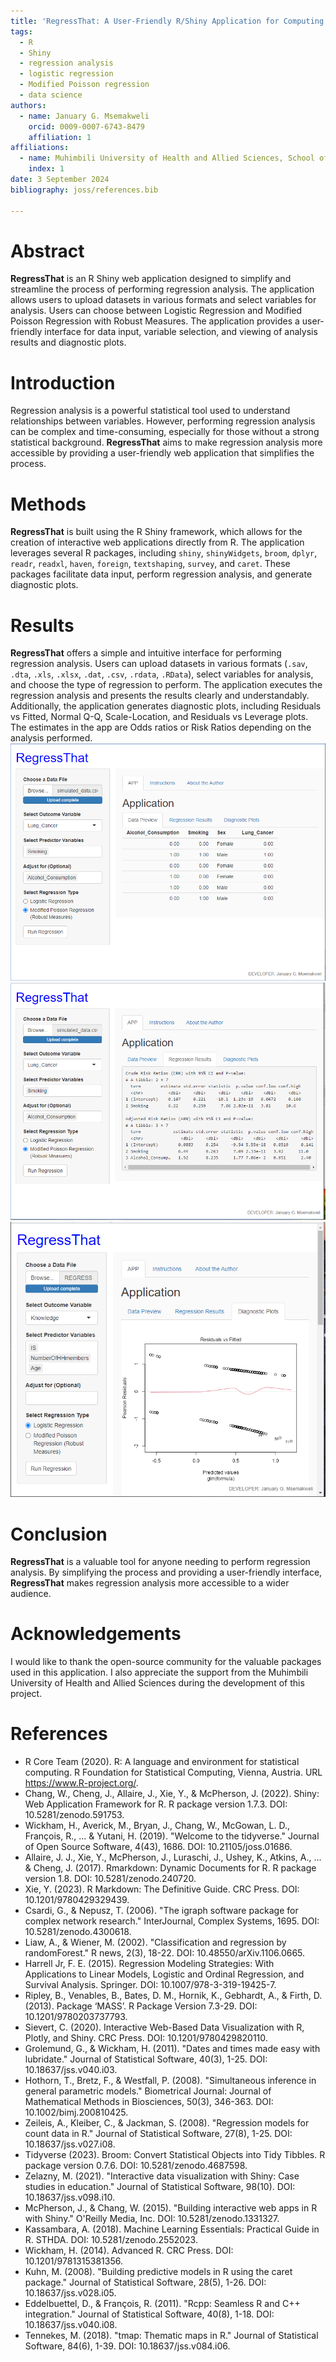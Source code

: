 ```yaml
---
title: 'RegressThat: A User-Friendly R/Shiny Application for Computing Odds Ratios and Risk Ratios for Binary Outcomes'
tags:
  - R
  - Shiny
  - regression analysis
  - logistic regression
  - Modified Poisson regression
  - data science
authors:
  - name: January G. Msemakweli
    orcid: 0009-0007-6743-8479
    affiliation: 1 
affiliations:
  - name: Muhimbili University of Health and Allied Sciences, School of Public Health and Social Sciences, Department of Environmental and Occupational Health, Tanzania
    index: 1
date: 3 September 2024
bibliography: joss/references.bib

---
```


# Abstract

**RegressThat** is an R Shiny web application designed to simplify and streamline the process of performing regression analysis. The application allows users to upload datasets in various formats and select variables for analysis. Users can choose between Logistic Regression and Modified Poisson Regression with Robust Measures. The application provides a user-friendly interface for data input, variable selection, and viewing of analysis results and diagnostic plots. 

# Introduction

Regression analysis is a powerful statistical tool used to understand relationships between variables. However, performing regression analysis can be complex and time-consuming, especially for those without a strong statistical background. **RegressThat** aims to make regression analysis more accessible by providing a user-friendly web application that simplifies the process.

# Methods

**RegressThat** is built using the R Shiny framework, which allows for the creation of interactive web applications directly from R. The application leverages several R packages, including `shiny`, `shinyWidgets`, `broom`, `dplyr`, `readr`, `readxl`, `haven`, `foreign`, `textshaping`, `survey`, and `caret`. These packages facilitate data input, perform regression analysis, and generate diagnostic plots.

# Results

**RegressThat** offers a simple and intuitive interface for performing regression analysis. Users can upload datasets in various formats (`.sav`, `.dta`, `.xls`, `.xlsx`, `.dat`, `.csv`, `.rdata`, `.RData`), select variables for analysis, and choose the type of regression to perform. The application executes the regression analysis and presents the results clearly and understandably. Additionally, the application generates diagnostic plots, including Residuals vs Fitted, Normal Q-Q, Scale-Location, and Residuals vs Leverage plots. The estimates in the app are Odds ratios or Risk Ratios depending on the analysis performed.
![Data Preview Tab](https://github.com/january-msemakweli/RegressThat/blob/main/joss/Figures/Data%20Preview.PNG)
![Regression Output Tab](https://github.com/january-msemakweli/RegressThat/blob/main/joss/Figures/Regression%20Results.PNG)
![Diagnostic Plots](https://github.com/january-msemakweli/RegressThat/blob/main/joss/Figures/Plots.PNG)
# Conclusion

**RegressThat** is a valuable tool for anyone needing to perform regression analysis. By simplifying the process and providing a user-friendly interface, **RegressThat** makes regression analysis more accessible to a wider audience.

# Acknowledgements

I would like to thank the open-source community for the valuable packages used in this application. I also appreciate the support from the Muhimbili University of Health and Allied Sciences during the development of this project.

# References

- R Core Team (2020). R: A language and environment for statistical computing. R Foundation for Statistical Computing, Vienna, Austria. URL https://www.R-project.org/.
- Chang, W., Cheng, J., Allaire, J., Xie, Y., & McPherson, J. (2022). Shiny: Web Application Framework for R. R package version 1.7.3. DOI: 10.5281/zenodo.591753.
- Wickham, H., Averick, M., Bryan, J., Chang, W., McGowan, L. D., François, R., ... & Yutani, H. (2019). "Welcome to the tidyverse." Journal of Open Source Software, 4(43), 1686. DOI: 10.21105/joss.01686.
- Allaire, J. J., Xie, Y., McPherson, J., Luraschi, J., Ushey, K., Atkins, A., ... & Cheng, J. (2017). Rmarkdown: Dynamic Documents for R. R package version 1.8. DOI: 10.5281/zenodo.240720.
- Xie, Y. (2023). R Markdown: The Definitive Guide. CRC Press. DOI: 10.1201/9780429329439.
- Csardi, G., & Nepusz, T. (2006). "The igraph software package for complex network research." InterJournal, Complex Systems, 1695. DOI: 10.5281/zenodo.4300618.
- Liaw, A., & Wiener, M. (2002). "Classification and regression by randomForest." R news, 2(3), 18-22. DOI: 10.48550/arXiv.1106.0665.
- Harrell Jr, F. E. (2015). Regression Modeling Strategies: With Applications to Linear Models, Logistic and Ordinal Regression, and Survival Analysis. Springer. DOI: 10.1007/978-3-319-19425-7.
- Ripley, B., Venables, B., Bates, D. M., Hornik, K., Gebhardt, A., & Firth, D. (2013). Package ‘MASS’. R Package Version 7.3-29. DOI: 10.1201/9780203737793.
- Sievert, C. (2020). Interactive Web-Based Data Visualization with R, Plotly, and Shiny. CRC Press. DOI: 10.1201/9780429820110.
- Grolemund, G., & Wickham, H. (2011). "Dates and times made easy with lubridate." Journal of Statistical Software, 40(3), 1-25. DOI: 10.18637/jss.v040.i03.
- Hothorn, T., Bretz, F., & Westfall, P. (2008). "Simultaneous inference in general parametric models." Biometrical Journal: Journal of Mathematical Methods in Biosciences, 50(3), 346-363. DOI: 10.1002/bimj.200810425.
- Zeileis, A., Kleiber, C., & Jackman, S. (2008). "Regression models for count data in R." Journal of Statistical Software, 27(8), 1-25. DOI: 10.18637/jss.v027.i08.
- Tidyverse (2023). Broom: Convert Statistical Objects into Tidy Tibbles. R package version 0.7.6. DOI: 10.5281/zenodo.4687598.
- Zelazny, M. (2021). "Interactive data visualization with Shiny: Case studies in education." Journal of Statistical Software, 98(10). DOI: 10.18637/jss.v098.i10.
- McPherson, J., & Chang, W. (2015). "Building interactive web apps in R with Shiny." O'Reilly Media, Inc. DOI: 10.5281/zenodo.1331327.
- Kassambara, A. (2018). Machine Learning Essentials: Practical Guide in R. STHDA. DOI: 10.5281/zenodo.2552023.
- Wickham, H. (2014). Advanced R. CRC Press. DOI: 10.1201/9781315381356.
- Kuhn, M. (2008). "Building predictive models in R using the caret package." Journal of Statistical Software, 28(5), 1-26. DOI: 10.18637/jss.v028.i05.
- Eddelbuettel, D., & François, R. (2011). "Rcpp: Seamless R and C++ integration." Journal of Statistical Software, 40(8), 1-18. DOI: 10.18637/jss.v040.i08.
- Tennekes, M. (2018). "tmap: Thematic maps in R." Journal of Statistical Software, 84(6), 1-39. DOI: 10.18637/jss.v084.i06.
